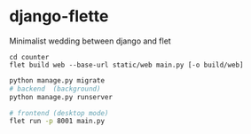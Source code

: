 # django-flette
Minimalist wedding between django and flet

```commandline
cd counter
flet build web --base-url static/web main.py [-o build/web]
```


```bash
python manage.py migrate
# backend  (background)
python manage.py runserver 

# frontend (desktop mode)
flet run -p 8001 main.py


```
